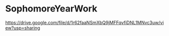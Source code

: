 # SophomoreYearWork
https://drive.google.com/file/d/1r62faaNSmXbQ9jMFFqvfiDNL1MNvc3uw/view?usp=sharing
